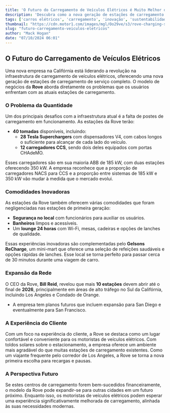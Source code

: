 ```yaml
---
title: 'O Futuro do Carregamento de Veículos Elétricos é Muito Melhor do que Qualquer Posto de Gasolina'
description: 'Descubra como a nova geração de estações de carregamento de veículos elétricos na Califórnia está transformando a experiência de recarga e por que esses centros de carregamento podem redefinir a mobilidade elétrica.'
tags: ['carros elétricos', 'carregamento', 'inovação', 'sustentabilidade', 'Califórnia']
thumbnail: "https://cdn.motor1.com/images/mgl/Oo29ve/s3/rove-charging-station.jpg"
slug: "futuro-carregamento-veiculos-eletricos"
author: "Mack Hogan"
date: "07/10/2024 06:01"
---
```


## O Futuro do Carregamento de Veículos Elétricos

Uma nova empresa na Califórnia está liderando a revolução na infraestrutura de carregamento de veículos elétricos, oferecendo uma nova geração de estações de carregamento de serviço completo. O modelo de negócios da **Rove** aborda diretamente os problemas que os usuários enfrentam com as atuais estações de carregamento.  

### O Problema da Quantidade

Um dos principais desafios com a infraestrutura atual é a falta de postes de carregamento em funcionamento. As estações da Rove terão:

- **40 tomadas** disponíveis, incluindo:
  - **28 Tesla Superchargers** com dispensadores V4, com cabos longos o suficiente para alcançar de cada lado do veículo.
  - **12 carregadores CCS**, sendo dois deles equipados com portas CHAdeMO.

Esses carregadores são em sua maioria ABB de 185 kW, com duas estações oferecendo 350 kW. A empresa reconhece que a proporção de carregadores NACS para CCS e a proporção entre sistemas de 185 kW e 350 kW vão mudar à medida que o mercado evolui.

### Comodidades Inovadoras

As estações da Rove também oferecem várias comodidades que foram negligenciadas nas estações de primeira geração:

- **Segurança no local** com funcionários para auxiliar os usuários.
- **Banheiros** limpos e acessíveis.
- Um **lounge 24 horas** com Wi-Fi, mesas, cadeiras e opções de lanches de qualidade.

Essas experiências inovadoras são complementadas pelo **Gelsons ReCharge**, um mini-mart que oferece uma seleção de refeições saudáveis e opções rápidas de lanches. Esse local se torna perfeito para passar cerca de 30 minutos durante uma viagem de carro.

### Expansão da Rede

O CEO da Rove, **Bill Reid**, revelou que mais **10 estações** devem abrir até o final de **2026**, principalmente em áreas de alto tráfego no Sul da Califórnia, incluindo Los Angeles e Condado de Orange.

- A empresa tem planos futuros que incluem expansão para San Diego e eventualmente para San Francisco.

### A Experiência do Cliente

Com um foco na experiência do cliente, a Rove se destaca como um lugar confortável e conveniente para os motoristas de veículos elétricos. Com toldos solares sobre o estacionamento, a empresa oferece um ambiente mais agradável do que muitas estações de carregamento existentes. Como um viajante frequente pelo corredor de Los Angeles, a Rove se torna a nova primeira escolha para recargas e pausas.

### A Perspectiva Futuro

Se estes centros de carregamento forem bem-sucedidos financeiramente, o modelo da Rove pode expandir-se para outras cidades em um futuro próximo. Enquanto isso, os motoristas de veículos elétricos podem esperar uma experiência significativamente melhorada de carregamento, alinhada às suas necessidades modernas.